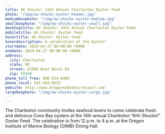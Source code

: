 ```yaml
---
title: Ah Shucks! 14th Annual Charleston Oyster Feed
photo: "/img/aw-shucks-oyster-header.jpg"
mediumboxphoto: "/img/aw-shucks-oyster-medium.jpg"
smallboxphoto: "/img/aw-shucks-oyster-small.jpg"
desktoptitle: Ah Shucks! 14th Annual Charleston Oyster Feed
mobiletitle: Ah Shucks! Oyster Feed
hovertitle: Ah Shucks! Oyster Feed
hoverdescription: A celebration of the Oyster!
startdate: 2019-04-27 00:00:00 +0000
enddate: 2019-04-27 00:00:00 +0000
address:
  city: Charleston
  state: OR
  street: 63466 Boat Basin Rd
  zip: 97420
phone_toll_free: 800-824-8486
phone_local: 541-269-0215
website: http://www.OregonsAdventureCoast.com
largeboxphoto: "/img/aw-shucks-oyster-Large.jpg"

---
```

The Charleston community invites seafood lovers to come celebrate fresh and delicious Coos Bay oysters at the 14th annual Charleston “Ahh Shucks!” Oyster Feed. The celebration is from 12 p.m. to 4 p.m. at the Oregon Institute of Marine Biology (OIMB) Dining Hall.